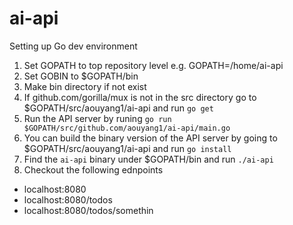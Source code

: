# ai-api

Setting up Go dev environment

1. Set GOPATH to top repository level e.g. GOPATH=/home/ai-api
2. Set GOBIN to $GOPATH/bin
3. Make bin directory if not exist
4. If github.com/gorilla/mux is not in the src directory go to $GOPATH/src/aouyang1/ai-api and run `go get`
5. Run the API server by runing `go run $GOPATH/src/github.com/aouyang1/ai-api/main.go`
6. You can build the binary version of the API server by going to $GOPATH/src/aouyang1/ai-api and run `go install`
7. Find the `ai-api` binary under $GOPATH/bin and run `./ai-api`
8. Checkout the following ednpoints
* localhost:8080
* localhost:8080/todos
* localhost:8080/todos/somethin

